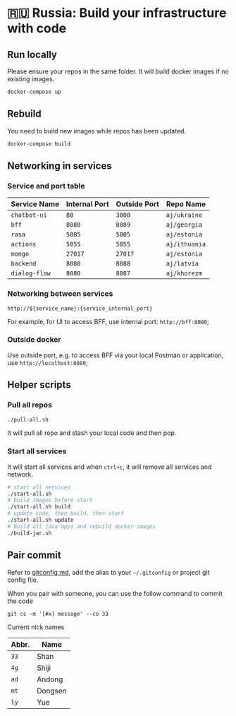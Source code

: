 # 🇷🇺 Russia: Build your infrastructure with code

## Run locally
Please ensure your repos in the same folder. It will build docker images if no existing images.

```bash
docker-compose up
```

## Rebuild
You need to build new images while repos has been updated.

```bash
docker-compose build
```

## Networking in services

### Service and port table

| Service Name | Internal Port | Outside Port | Repo Name |
|---|---|---|---|
| `chatbot-ui` | `80` | `3000` | `aj/ukraine` |
| `bff` | `8080` | `8089` | `aj/georgia` |
| `rasa` | `5005` | `5005` | `aj/estonia` |
| `actions` | `5055` | `5055` | `aj/ithuania` |
| `mongo` | `27017` | `27017` | `aj/estonia` |
| `backend` | `8080` | `8088` | `aj/latvia` |
| `dialog-flow` | `8080` | `8087` | `aj/khorezm` |

### Networking between services

`http://${service_name}:{service_internal_port}`

For example, for UI to access BFF, use internal port: `http://bff:8080`;

### Outside docker
Use outside port, e.g. to access BFF via your local Postman or application, use `http://localhost:8089`;


## Helper scripts

### Pull all repos

```bash
./pull-all.sh
```

It will pull all repo and stash your local code and then pop.

### Start all services

It will start all services and when `ctrl+c`, it will remove all services and network.

```bash
# start all services
./start-all.sh
# build images before start
./start-all.sh build
# update code, then build, then start
./start-all.sh update
# Build all java apps and rebuild docker images
./build-jar.sh
```

## Pair commit
Refer to [gitconfig.md](./gitconfig.md), add the alias to your `~/.gitconfig` or project git config file.

When you pair with someone, you can use the follow command to commit the code

```
git cc -m '[#x] message' --co 33
```

Current nick names

| Abbr. | Name |
|---|---|
| `33` | Shan |
| `4g` | Shiji |
| `ad` | Andong |
| `mt` | Dongsen |
| `ly` | Yue |
